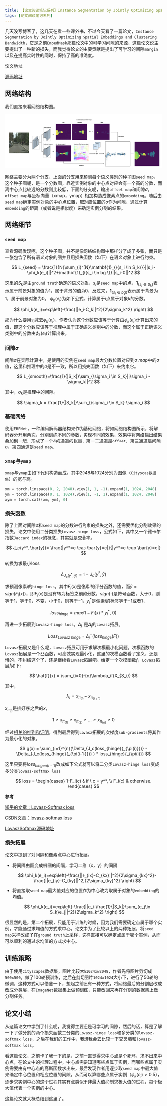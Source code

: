 ```yaml
---
title: 【论文阅读笔记系列】Instance Segmentation by Jointly Optimizing Spatial Embeddings and Clustering Bandwidth
tags: [论文阅读笔记系列]
---
```


几天没写博客了，这几天在看一些课外书，不过今天看了一篇论文，`Instance Segmentation by Jointly Optimizing Spatial Embeddings and Clustering Bandwidth`，它是之前`EmbedMask`那篇论文中的可学习间隙的来源，这篇论文说主要提出了一种新的损失，而我觉得论文的主要贡献是提出了可学习的间隙`margin`以及在提高实时性的同时，保持了高的准确度。

[论文地址](https://arxiv.org/abs/1906.11109)

[源码地址](https://github.com/davyneven/SpatialEmbeddings)

<!--more-->

## 网络结构

我们直接来看网络结构图。

![网络结构图](/assets/images/2020/20200628/network-architecture.png)

网络主要分为两个分支，上面的分支用来预测每个语义类别的种子图`seed map`，这个种子图呢，是一个分数图，靠近实例对象的中心点对应会有一个高的分数，而离中心点比较远的分数则比较低，下面的分支呢，输出`offset map`和间隙$\sigma$，`offset map`与坐标向量（xmap，ymap）相加构造成像素点的`embedding`。随后由`seed map`确定实例对象的中心点位置，取对应位置的$\sigma$作为间隙，通过计算`embedding`的距离（或者说是相似度）来确定实例分割的结果。

## 网络细节

### `seed map`

查看源码发现呢，这个种子图，并不是像网络结构图中那样分了成了多张，而只是一张包含了所有语义对象的图并且用损失函数（如下）在语义对象上进行约束。

$$
L_{seed} = \frac{1}{N}\sum_{i}^{N}\mathbf{1}_{\{s_i \in S_k\}}||s_i-\phi_k(e_i)||^2+\mathbf{1}_{\{s_i \in bg \}}||s_i-0||^2
$$

这里的$S_k$是由`ground truth`确定的语义对象，$s_i$是`seed map`中的点，$\mathbf{1}_{\{s_i \in S_k\}}$表示属于前景对象的值为1，属于背景的值为0，反过来，$\mathbf{1}_{\{s_i \in bg \}}$表示属于背景为1，属于前景对象为0。
$\phi_k(e_i)$为如下公式，计算属于$i$点属于对象$k$的分数。

$$
\phi_k(e_i)=exp\left(-\frac{||e_i-C_k||^2}{2\sigma_k^2} \right)
$$

那为什么要用$s_i$减去$\phi_k(e_i)$，作者认为这个分数应该等于计算由$\phi_k(e_i)$计算出来的值，即这个分数应该等于推理中属于正确语义类别中的分数，而这个属于正确语义类别中的分数由$\phi_k(e_i)$计算出来。

### 间隙$\sigma$

间隙$\sigma$在实际计算中，是使用的实例在`seed map`最大分数位置对应到$\sigma \ map$中的$\sigma$值，这里和推理中的$\sigma$是不一致，所以用损失函数（如下）来约束它。

$$
L_{smooth}=\frac{1}{|S_k|}\sum_{\sigma_i \in S_k}||\sigma_i - \sigma_k||^2
$$

其中，$\sigma_k$是推理中的间隙。

$$
\sigma_k = \frac{1}{|S_k|}\sum_{\sigma_i \in S_k} \sigma_i
$$

### 基础网络

使用`ERFNet`，一种编码解码器结构来作为基础网络，将如网络结构图所示，将解码器分开用两次，分别训练不同的参数，实现不同的效果，效果中将网络输出结果叠加到一起，形成了一个4的通道的张量，第一二通道是`offset`，第三通道是间隙$\sigma$，第四通道是`seed map`。

### `xmap`与`ymap`

`xmap`与`ymap`由如下代码构造而成。其中2048与1024分别为图像（`Cityscas数据集`）的宽与高。

```python
xm = torch.linspace(0, 2, 2048).view(1, 1, -1).expand(1, 1024, 2048)
ym = torch.linspace(0, 1, 1024).view(1, -1, 1).expand(1, 1024, 2048)
xym = torch.cat((xm, ym), 0)
```

### 损失函数

除了上面对间隙$\sigma$和`seed map`的分数进行约束的损失之外，还需要优化分割效果的损失，论文中使用二分类损失`Lovasz-hinge loss`，公式如下，其中又一个雅卡尔指数`Jaccard index`的概念，其实就是交叠率。

$$
J_c(y^*, \bar{y})= \frac{|y^*=c \cap \bar{y}=c|}{|y^*=c \cup \bar{y}=c|}
$$

转换为求最小loss

$$
\Delta_{J_c(y^*, \bar{y})} = 1 - J_c(y^*, \bar{y})
$$

求预测像素$i$的`hinge loss`，其中$F_i(x)$是像素$i$的评分函数的值，而$\bar{y}=sign(F_i(x))$，即$F_i(x)$是没有转为标签之前的分数，$sign(\cdot)$是符号函数，大于$0$，则等于$1$，等于$0$，不变，小于$0$，则等于$-1$，$y_i^*$是像素$i$的标签等于$-1$或者$1$，

$$
loss_{hinge} = max(1 - F_i(x)*y_i^*,\ 0)
$$

再进一步拓展到`Lovasz-hinge loss`，$\Delta_j^-$是$\Delta_j$的`Lovasz`拓展。

$$
Loss_{Lovasz\ hinge} = \Delta_j^-(loss_{hinge}(F))
$$

`Lovasz`拓展又是什么呢，`Lovasz`拓展可用于求解次模最小化问题。次模函数的`Lovasz`拓展是一个凸函数，可高效实现最小化，这里的次模函数看了定义，还是懵的，不纠结这个了，还是继续看`Lovasz`拓展吧。给定一个次模函数$f$，`Lovasz`拓展$\hat{f}$如下:

$$
\hat{f}(x) = \sum_{i=0}^{n}\lambda_if(X_{S_i})
$$

其中，

$$
\lambda_i = x_{\pi_{(i)}} - x_{\pi_{(i + 1)}}
$$

$x_{\pi_{(i)}}$是排好序之后的$x$，

$$1\ge x_{\pi_{(1)}} \ge x_{\pi_{(2)}} \ge ... \ge x_{\pi_{(n)}} \ge 0 $$

经过[相关的推到和证明](https://sudeepraja.github.io/Submodular/)，得到最后得到`Lovasz`拓展的次梯度`sub-gradients`将其作为最小化的对象。

$$
g(x) = \sum_{i=1}^{n}(\Delta_{J_c(loss_{hinge}{_{\pi(i)}})}  - \Delta_{J_c(loss_{hinge}{_{\pi(i-1)}})} ) * loss_{hinge}{_{\pi(i)}}
$$

这里只要将$loss_{hinge}{_{\pi(i-1)}}$改成如下公式就可以将二分类`Lovasz-hinge loss`变成多分类`lovasz-softmax loss`

$$
loss =
\begin{cases}
1-F_i(c)  & if \ c = y^*, \\
F_i(c) & otherwise.
\end{cases}
$$

**参考**

[知乎的文章：Lovasz-Softmax loss](https://zhuanlan.zhihu.com/p/41615416)

[CSDN文章：lovasz-softmax loss](https://blog.csdn.net/baidu_27643275/article/details/95487631)

[LovaszSoftmax源码地址](https://github.com/bermanmaxim/LovaszSoftmax)

### 损失拓展

论文中提到了对间隔和像素点中心进行拓展。

- 将间隔由圆变成椭圆的间隔，学习二维（x，y）的间隔

    $$
    \phi_k(e_i)=exp\left(-\frac{||e_{ix}-C_{kx}||^2}{2\sigma_{kx}^2}-\frac{||e_{iy}-C_{ky}||^2}{2\sigma_{ky}^2} \right)
    $$

- 将直接取`seed map`最大值对应的位置作为中心改为取属于对象的`embedding`的均值。

    $$
    \phi_k(e_i)=exp\left(-\frac{||e_i-\frac{1}{|S_k|}\sum_{e_j\in S_k}e_j||^2}{2\sigma_k^2} \right)
    $$

很显然的是，第二个拓展，只能用于训练的时候，因为我们需要确定点属于哪个实例，才能通过求均值的方式求中心，论文中为了比较以上的两种拓展，将`seed map`采样改成了在`ground truth`上采样，这样直接可以确定点属于哪个实例，从而可以顺利的通过求均值的方式求中心。

## 训练策略

由于使用`Cityscapes`数据集，图片比较大`h1024xw2048`，作者先将图片剪切成`500x500`，做了100轮预训练，之后在剪切图片`1024x1024`大小下，进行了50轮的微调，这种方式可以借鉴一下，想起之前还有一种方式，将网络最后的分割层改成改成分类层，在`ImageNet`数据集上做预训练，只能改回来再在分割的数据集上做分割任务。

## 论文小结

从这篇论文中学到了什么呢，我觉得主要还是可学习的间隙，然后的话，算是了解一下了做分割的两个损失函数二分类的`Lovasz-hinge loss`和多分类的`lovasz-softmax loss`，之后在我们的工作中，我想我会去比较一下交叉熵和`lovasz-softmax loss`。

看这篇论文，之前卡了我一下的是，之前一直觉得求中心点是个死环，求不出来中心点，在论文中的推理过程中，中心点需要知道哪些点属于实例，而哪些点属于实例需要由有中心点的高斯函数求出来，最后发现作者用逐步取`seed map`中最大值来确定中心位置和相应位置的间隙，从而可以算哪些点属于实例（$\phi_k(e_i) > 0.5$），逐步求实例中心的这个过程其实有点类似于非最大值抑制求极大值的过程，每个极大值代表一个实例的中心。

这篇论文就大概总结到这里了。
